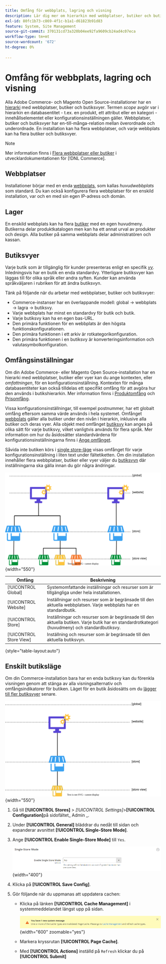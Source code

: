 ```yaml
---
title: Omfång för webbplats, lagring och visning
description: Lär dig mer om hierarkin med webbplatser, butiker och butiksvyer som ni kan använda för att leverera shoppingupplevelser till era kunder.
exl-id: 80fc1b73-c869-4f1c-b1a1-d61823b91d83
feature: System, Site Management
source-git-commit: 370131cd73a320b04ee92fa9609cb24ad4c07eca
workflow-type: tm+mt
source-wordcount: '672'
ht-degree: 0%

---
```


# Omfång för webbplats, lagring och visning

Alla Adobe Commerce- och Magento Open Source-installationer har en [hierarki](../stores-purchase/stores.md) med webbplatser, butiker och butiksvyer. Termen _scope_ avgör var i hierarkin en databasentitet - t.ex. en produkt, ett attribut eller en kategori - innehållselementet eller konfigurationsinställningen gäller. Webbplatser, butiker och butiksvyer har en-till-många-relation mellan överordnade och underordnade. En installation kan ha flera webbplatser, och varje webbplats kan ha flera butiker och butiksvyer.

>[!NOTE]
>
>Mer information finns i [Flera webbplatser eller butiker](https://experienceleague.adobe.com/docs/commerce-operations/configuration-guide/multi-sites/ms-overview.html) i utvecklardokumentationen för [!DNL Commerce].

## Webbplatser

Installationer börjar med en enda [webbplats](../stores-purchase/stores.md#add-websites), som kallas _huvudwebbplats_ som standard. Du kan också konfigurera flera webbplatser för en enskild installation, var och en med sin egen IP-adress och domän.

## Lager

En enskild webbplats kan ha flera [butiker](../stores-purchase/stores.md#add-stores) med en egen huvudmeny. Butikerna delar produktkatalogen men kan ha ett annat urval av produkter och design. Alla butiker på samma webbplats delar administratören och kassan.

## Butiksvyer

Varje butik som är tillgänglig för kunder presenteras enligt en specifik _[vy](../stores-purchase/store-views.md)_. Inledningsvis har en butik en enda standardvy. Ytterligare butiksvyer kan läggas till för olika språk eller andra syften. Kunder kan använda språkväljaren i rubriken för att ändra butiksvyn.

Tänk på följande när du arbetar med webbplatser, butiker och butiksvyer:

- Commerce-instanser har en överlappande modell: global → webbplats → lagra → butiksvy.
- Varje webbplats har minst en standardvy för butik och butik.
- Varje butiksvy kan ha en egen bas-URL.
- Den primära funktionen för en webbplats är den högsta funktionskonfigurationen.
- Den primära funktionen i ett arkiv är rotkategorikonfiguration.
- Den primära funktionen i en butiksvy är konverteringsinformation och valutasymbolkonfiguration.

## Omfångsinställningar

Om din Adobe Commerce- eller Magento Open Source-installation har en hierarki med webbplatser, butiker eller vyer kan du ange kontexten, eller _omfattningen_, för en konfigurationsinställning. Kontexten för många databasentiteter kan också tilldelas ett specifikt omfång för att avgöra hur den används i butikshierarkin. Mer information finns i [Produktomfång](../catalog/introduction.md#product-scope) och [Prisomfång](../catalog/catalog-price-scope.md).

Vissa konfigurationsinställningar, till exempel postnummer, har ett globalt omfång eftersom samma värde används i hela systemet. Omfånget [webbplats](../stores-purchase/stores.md#add-websites) gäller alla butiker under den nivån i hierarkin, inklusive alla butiker och deras vyer. Alla objekt med omfånget [butiksvy](../stores-purchase/store-views.md) kan anges på olika sätt för varje butiksvy, vilket vanligtvis används för flera språk. Mer information om hur du åsidosätter standardvärdena för konfigurationsinställningarna finns i [Ange omfånget](../configuration-reference/scope-change.md#set-the-scope).

Såvida inte butiken körs i [single store-läge](#single-store-mode) visas omfånget för varje konfigurationsinställning i liten text under fältetiketten. Om din installation innehåller flera webbplatser, butiker eller vyer väljer du [butiksvyn](../stores-purchase/store-views.md) där inställningarna ska gälla innan du gör några ändringar.

![Hierarki med webbplatser, butiker och butiksvyer](./assets/scope-multisite.svg){width="550"}

| Omfång | Beskrivning |
|--- |--- |
| [!UICONTROL Global] | Systemomfattande inställningar och resurser som är tillgängliga under hela installationen. |
| [!UICONTROL Website] | Inställningar och resurser som är begränsade till den aktuella webbplatsen. Varje webbplats har en standardbutik. |
| [!UICONTROL Store] | Inställningar och resurser som är begränsade till den aktuella butiken. Varje butik har en standardrotkategori (huvudmeny) och standardbutiksvy. |
| [!UICONTROL Store View] | Inställning och resurser som är begränsade till den aktuella butiksvyn. |

{style="table-layout:auto"}

## Enskilt butiksläge

Om din Commerce-installation bara har en enda butiksvy kan du förenkla visningen genom att stänga av alla visningsalternativ och omfångsindikatorer för butiken. Läget för en butik åsidosätts om du [lägger till fler butiksvyer](../stores-purchase/store-views.md) senare.

![Omfång - enkel vy](./assets/scope-single-view.svg){width="550"}

1. Gå till **[!UICONTROL Stores]** > _[!UICONTROL Settings]_>**[!UICONTROL Configuration]**&#x200B;på sidofältet_ Admin _.

1. Under **[!UICONTROL General]** bläddrar du nedåt till sidan och expanderar avsnittet **[!UICONTROL Single-Store Mode]**.

1. Ange **[!UICONTROL Enable Single-Store Mode]** till `Yes`.

   ![Allmän konfiguration - Aktivera Single-Store-läge](./assets/general-single-store-mode.png){width="400"}

1. Klicka på **[!UICONTROL Save Config]**.

1. Gör följande när du uppmanas att uppdatera cachen:

   - Klicka på länken **[!UICONTROL Cache Management]** i systemmeddelandet längst upp på sidan.

     ![Systemmeddelande - cachehantering](../catalog/assets/msg-cache-management.png){width="600" zoomable="yes"}

   - Markera kryssrutan **[!UICONTROL Page Cache]**.

   - Med **[!UICONTROL Actions]** inställd på `Refresh` klickar du på **[!UICONTROL Submit]**
